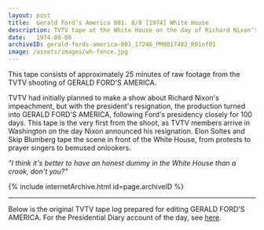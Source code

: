 ```yaml
---
layout: post
title:  Gerald Ford’s America 001. 8/8 [1974] White House
description: TVTV tape at the White House on the day of Richard Nixon's resignation
date:   1974-08-08
archiveID: gerald-fords-america-001_17246_PM0017482_R01of01
image: /assets/images/wh-fence.jpg
---
```


This tape consists of approximately 25 minutes of raw footage from the TVTV shooting of GERALD FORD'S AMERICA.

TVTV had initially planned to make a show about Richard Nixon's impeachment, but with the president's resignation, the production turned into GERALD FORD'S AMERICA, following Ford's presidency closely for 100 days. This tape is the very first from the shoot, as TVTV members arrive in Washington on the day  Nixon announced his resignation. Elon Soltes and Skip Blumberg tape the scene in front of the White House, from protests to prayer singers to bemused onlookers.

*"I think it's better to have an honest dummy in the White House than a crook, don't you?"*

<div class="iframe-container">
  {% include internetArchive.html id=page.archiveID %}
</div>

---

<div class="container">
  <div class="row">
    <div class="col">
      <p>Below is the original TVTV tape log prepared for editing GERALD FORD'S AMERICA. For the Presidential Diary account of the day, see <a href="For the Presidential Diary account of the day, see here">here</a>.</p>
    </div>
  </div>

  <div class="row">
    <div class="col text-center pdf-holder">
      <object data="{{ site.baseurl }}/assets/pdfs/gfa-245-log.pdf" type='application/pdf'></object>
    </div>
  </div>

</div>
